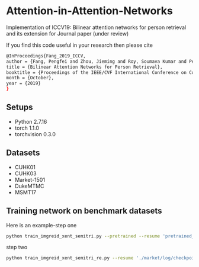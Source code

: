 # Attention-in-Attention-Networks

Implementation of ICCV19: Bilinear attention networks for person retrieval and its extension for Journal paper (under review)


If you find this code useful in your research then please cite
```bash
@InProceedings{Fang_2019_ICCV,
author = {Fang, Pengfei and Zhou, Jieming and Roy, Soumava Kumar and Petersson, Lars and Harandi, Mehrtash},
title = {Bilinear Attention Networks for Person Retrieval},
booktitle = {Proceedings of the IEEE/CVF International Conference on Computer Vision (ICCV)},
month = {October},
year = {2019}
}
```


## Setups
- Python 2.7.16
- torch 1.1.0
- torchvision 0.3.0  

## Datasets
- CUHK01
- CUHK03
- Market-1501
- DukeMTMC
- MSMT17

## Training network on benchmark datasets
Here is an example-step one
```bash
python train_imgreid_xent_semitri.py --pretrained --resume 'pretrained_model/inceptionV1_bn_noModule.pth.tar' --height 256 --width 128 --max-epoch 50 --train-batch 64 --focused-parts 4 --factor-of-scale-factors 1 --stepsize 150 200 250 --gamma 0.1 --lr 0.0005 --weight-decay 0.0001 --drop-rate 0.1 --margin 1 --num_trip 10 --optim 'adam' --save-dir './market/log' --arch bilinear_baseline --gpu-devices 0,1
```
step two
```bash
python train_imgreid_xent_semitri_re.py --resume './market/log/checkpoint_ep50.pth.tar' --height 256 --width 128 --max-epoch 300 --train-batch 64 --focused-parts 4 --factor-of-scale-factors 1 --stepsize 150 200 250 --gamma 0.1 --lr 0.0005 --weight-decay 0.0001 --drop-rate 0.1 --margin 1 --num_trip 10 --optim 'adam' --save-dir './market/log_re' --arch bilinear_baseline --gpu-devices 0,1
```



